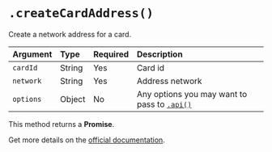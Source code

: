 # `.createCardAddress()`

Create a network address for a card.

| Argument  | Type   | Required | Description                                              |
|:----------|:-------|:---------|:---------------------------------------------------------|
| `cardId`  | String | Yes      | Card id                                                  |
| `network` | String | Yes      | Address network                                          |
| `options` | Object | No       | Any options you may want to pass to [`.api()`](/sdk#api) |

This method returns a **Promise**.

Get more details on the [official documentation](https://uphold.com/en/developer/api/documentation/#create-card-address).
